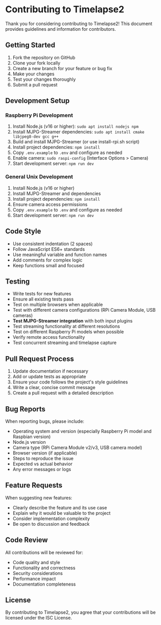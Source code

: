 # Contributing to Timelapse2

Thank you for considering contributing to Timelapse2! This document provides guidelines and information for contributors.

## Getting Started

1. Fork the repository on GitHub
2. Clone your fork locally
3. Create a new branch for your feature or bug fix
4. Make your changes
5. Test your changes thoroughly
6. Submit a pull request

## Development Setup

### Raspberry Pi Development
1. Install Node.js (v16 or higher): `sudo apt install nodejs npm`
2. Install MJPG-Streamer dependencies: `sudo apt install cmake libjpeg8-dev gcc g++`
3. Build and install MJPG-Streamer (or use install-rpi.sh script)
4. Install project dependencies: `npm install`
5. Copy `.env.example` to `.env` and configure as needed
6. Enable camera: `sudo raspi-config` (Interface Options > Camera)
7. Start development server: `npm run dev`

### General Unix Development
1. Install Node.js (v16 or higher)
2. Install MJPG-Streamer and dependencies
3. Install project dependencies: `npm install`
4. Ensure camera access permissions
5. Copy `.env.example` to `.env` and configure as needed
6. Start development server: `npm run dev`

## Code Style

- Use consistent indentation (2 spaces)
- Follow JavaScript ES6+ standards
- Use meaningful variable and function names
- Add comments for complex logic
- Keep functions small and focused

## Testing

- Write tests for new features
- Ensure all existing tests pass
- Test on multiple browsers when applicable
- Test with different camera configurations (RPi Camera Module, USB cameras)
- **Test MJPG-Streamer integration** with both input plugins
- Test streaming functionality at different resolutions
- Test on different Raspberry Pi models when possible
- Verify remote access functionality
- Test concurrent streaming and timelapse capture

## Pull Request Process

1. Update documentation if necessary
2. Add or update tests as appropriate
3. Ensure your code follows the project's style guidelines
4. Write a clear, concise commit message
5. Create a pull request with a detailed description

## Bug Reports

When reporting bugs, please include:

- Operating system and version (especially Raspberry Pi model and Raspbian version)
- Node.js version
- Camera type (RPi Camera Module v2/v3, USB camera model)
- Browser version (if applicable)
- Steps to reproduce the issue
- Expected vs actual behavior
- Any error messages or logs

## Feature Requests

When suggesting new features:

- Clearly describe the feature and its use case
- Explain why it would be valuable to the project
- Consider implementation complexity
- Be open to discussion and feedback

## Code Review

All contributions will be reviewed for:

- Code quality and style
- Functionality and correctness
- Security considerations
- Performance impact
- Documentation completeness

## License

By contributing to Timelapse2, you agree that your contributions will be licensed under the ISC License.
